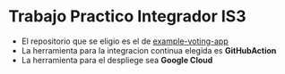 # Trabajo Practico Integrador IS3
* El repositorio que se eligio es el de [example-voting-app](https://github.com/dockersamples/example-voting-app)
* La herramienta para la integracion continua elegida es **GitHubAction**
* La herramienta para el despliege sea **Google Cloud**
